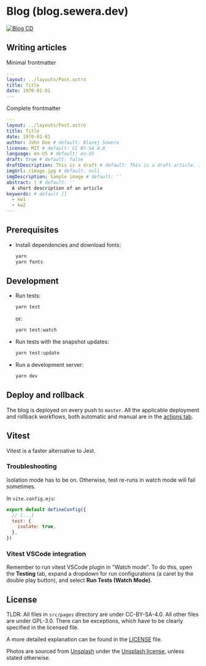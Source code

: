 # Blog (blog.sewera.dev)

[![Blog CD](https://github.com/blazejsewera/blog/actions/workflows/cd.yml/badge.svg)](https://github.com/blazejsewera/blog/actions)

## Writing articles

Minimal frontmatter

```yaml
---
layout: ../layouts/Post.astro
title: Title
date: 1970-01-01
---
```

Complete frontmatter

```yaml
---
layout: ../layouts/Post.astro
title: Title
date: 1970-01-01
author: John Doe # default: Blazej Sewera
license: MIT # default: CC BY-SA 4.0
language: en-US # default: en-US
draft: true # default: false
draftDescription: This is a draft # default: This is a draft article. It may be incomplete.
imgUrl: /image.jpg # default: null
imgDescription: Sample image # default: ''
abstract: | # default: ''
  A short description of an article
keywords: # default []
  - kw1
  - kw2
---
```

## Prerequisites

- Install dependencies and download fonts:
  ```sh
  yarn
  yarn fonts
  ```

## Development

- Run tests:
  ```sh
  yarn test
  ```
  or:
  ```sh
  yarn test:watch
  ```
- Run tests with the snapshot updates:
  ```sh
  yarn test:update
  ```
- Run a development server:
  ```sh
  yarn dev
  ```

## Deploy and rollback

The blog is deployed on every push to `master`.
All the applicable deployment and rollback workflows,
both automatic and manual are in the [actions tab].

[actions tab]: https://github.com/blazejsewera/blog/actions

## Vitest

Vitest is a faster alternative to Jest.

### Troubleshooting

Isolation mode has to be on.
Otherwise, test re-runs in watch mode will fail sometimes.

In `vite.config.mjs`:

```js
export default defineConfig({
  // [...]
  test: {
    isolate: true,
  },
})
```

### Vitest VSCode integration

Remember to run vitest VSCode plugin in "Watch mode".
To do this, open the **Testing** tab,
expand a dropdown for run configurations
(a caret by the double play button),
and select **Run Tests (Watch Mode)**.

## License

TLDR: All files in `src/pages` directory are under CC-BY-SA-4.0.
All other files are under GPL-3.0.
There can be exceptions,
which have to be clearly specified in the licensed file.

A more detailed explanation can be found in the [LICENSE](./LICENSE) file.

Photos are sourced from [Unsplash](https://unsplash.com)
under the [Unsplash license](https://unsplash.com/license),
unless stated otherwise.
